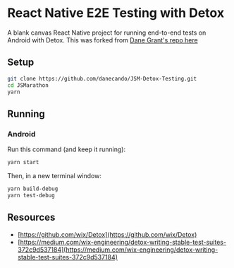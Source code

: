 # React Native E2E Testing with Detox

A blank canvas React Native project for running end-to-end tests on Android with Detox. This was forked from [Dane Grant's repo here](https://github.com/danecando/JSM-Detox)


## Setup

```bash
git clone https://github.com/danecando/JSM-Detox-Testing.git
cd JSMarathon
yarn
```

## Running

### Android

Run this command (and keep it running):

```bash
yarn start
```

Then, in a new terminal window:

```bash
yarn build-debug
yarn test-debug
```

## Resources

- [https://github.com/wix/Detox](https://github.com/wix/Detox)
- [https://medium.com/wix-engineering/detox-writing-stable-test-suites-372c9d537184](https://medium.com/wix-engineering/detox-writing-stable-test-suites-372c9d537184)
